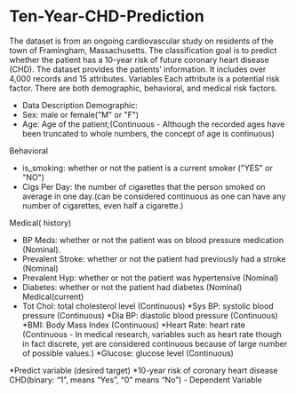 # Ten-Year-CHD-Prediction
The dataset is from an ongoing cardiovascular study on residents of the town of Framingham, Massachusetts. The classification goal is to predict whether the patient has a 10-year risk of future coronary heart disease (CHD). The dataset provides the patients’ information. It includes over 4,000 records and 15 attributes. Variables Each attribute is a potential risk factor. There are both demographic, behavioral, and medical risk factors.

* Data Description Demographic:
 * Sex: male or female("M" or "F")
 * Age: Age of the patient;(Continuous - Although the recorded ages have been truncated to whole numbers, the concept of age is continuous)
 
 Behavioral
 * is_smoking: whether or not the patient is a current smoker ("YES" or "NO")
 * Cigs Per Day: the number of cigarettes that the person smoked on average in one day.(can be considered continuous as one can have any number of cigarettes, even half a cigarette.)

Medical( history)
 * BP Meds: whether or not the patient was on blood pressure medication (Nominal).
 * Prevalent Stroke: whether or not the patient had previously had a stroke (Nominal)
 * Prevalent Hyp: whether or not the patient was hypertensive (Nominal)
 * Diabetes: whether or not the patient had diabetes (Nominal) Medical(current)
 * Tot Chol: total cholesterol level (Continuous)
*Sys BP: systolic blood pressure (Continuous)
*Dia BP: diastolic blood pressure (Continuous)
*BMI: Body Mass Index (Continuous)
*Heart Rate: heart rate (Continuous - In medical research, variables such as heart rate though in fact discrete, yet are considered continuous because of large number of possible values.)
*Glucose: glucose level (Continuous)

*Predict variable (desired target)
*10-year risk of coronary heart disease CHD(binary: “1”, means “Yes”, “0” means “No”) - Dependent Variable
